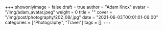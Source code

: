 +++
showonlyimage = false
draft = true
author = "Adam Knox"
avatar = "/img/adam_avatar.jpeg"
weight = 0
title = ""
cover = "/img/post/photography/202_08/.jpg"
date = "2021-08-03T00:01:01-06:00"
categories = ["Photography", "Travel"]
tags = []
+++
<!--more-->
